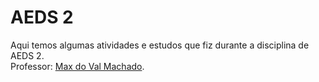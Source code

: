 # AEDS 2
Aqui temos algumas atividades e estudos que fiz durante a disciplina de AEDS 2.
<br>
Professor: [Max do Val Machado](https://github.com/maxmachado).